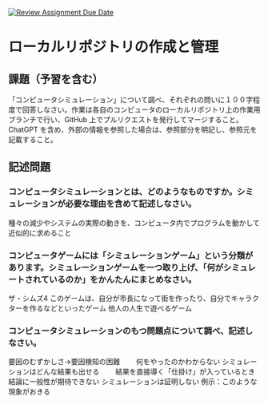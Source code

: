 [![Review Assignment Due Date](https://classroom.github.com/assets/deadline-readme-button-24ddc0f5d75046c5622901739e7c5dd533143b0c8e959d652212380cedb1ea36.svg)](https://classroom.github.com/a/wXVH1iCY)
# ローカルリポジトリの作成と管理

## 課題（予習を含む）

「コンピュータシミュレーション」について調べ、それぞれの問いに１００字程度で回答しなさい。作業は各自のコンピュータのローカルリポジトリ上の作業用ブランチで行い、GitHub 上でプルリクエストを発行してマージすること。ChatGPT を含め、外部の情報を参照した場合は、参照部分を明記し、参照元を記載すること。

## 記述問題

### コンピュータシミュレーションとは、どのようなものですか。シミュレーションが必要な理由を含めて記述しなさい。
種々の減少やシステムの実際の動きを、コンピュータ内でプログラムを動かして近似的に求めること

### コンピュータゲームには「シミュレーションゲーム」という分類があります。シミュレーションゲームを一つ取り上げ、「何がシミュレートされているのか」をかんたんにまとめなさい。
ザ・シムズ4
このゲームは、自分が市長になって街を作ったり、自分でキャラクターを作るなどといったゲーム
他人の人生で遊べるゲーム

### コンピュータシミュレーションのもつ問題点について調べ、記述しなさい。
要因のむずかしさ→要因検知の困難　　
何をやったのかわからない
シミュレーションはどんな結果も出せる　　
結果を直接導く「仕掛け」が入っているとき
結論に一般性が期待できない
シミュレーションは証明しない
例示：このような現象がおきる
